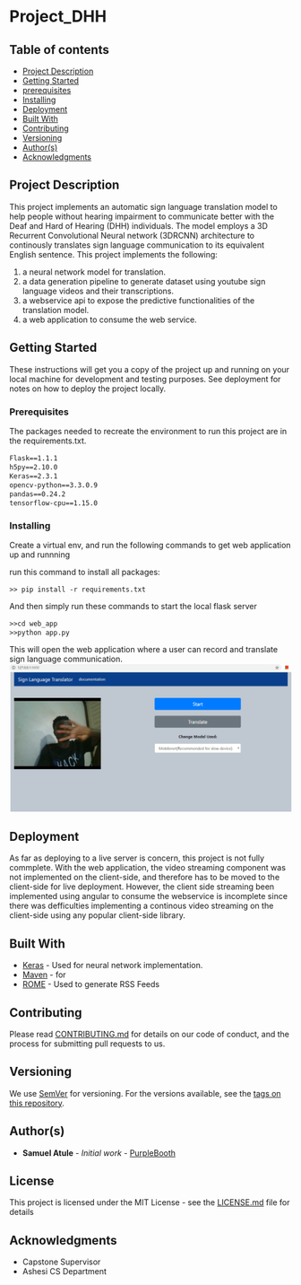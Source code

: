 # Project_DHH

## Table of contents
* [Project Description](#project-description)
* [Getting Started](#getting-started)
* [prerequisites](#prerequisites)
* [Installing](#installing)
* [Deployment](#deployment)
* [Built With](#built-with)
* [Contributing](#contributing)
* [Versioning](#versioning)
* [Author(s)](#Author(s))
* [Acknowledgments](#acknowledgments)

## Project Description
This project implements an automatic sign language translation model to help people without hearing impairment to communicate better with the Deaf and Hard of Hearing (DHH) individuals. The model employs a 3D Recurrent Convolutional Neural network (3DRCNN) architecture to continously translates sign language communication to its equivalent English sentence. 
This project implements the following:
1. a neural network model for translation.
2. a data generation pipeline to generate dataset using youtube sign language videos and their transcriptions.
3. a webservice api to expose the predictive functionalities of the translation model.
4. a web application to consume the web service.

## Getting Started

These instructions will get you a copy of the project up and running on your local machine for development and testing purposes. See deployment for notes on how to deploy the project locally.

### Prerequisites

The packages needed to recreate the environment to run this project are in the requirements.txt.

```
Flask==1.1.1
h5py==2.10.0
Keras==2.3.1
opencv-python==3.3.0.9
pandas==0.24.2
tensorflow-cpu==1.15.0
```

### Installing

Create a virtual env, and run the following commands to get web application up and runnning

run this command to install all packages:
```
>> pip install -r requirements.txt
```

And then simply run these commands to start the local flask server
```
>>cd web_app
>>python app.py
```
This will open the web application where a user can record and translate sign language communication.
![Screenshot](screenshot.PNG)

## Deployment

As far as deploying to a live server is concern, this project is not fully commplete. With the web application, the video streaming component was not implemented on the client-side, and therefore has to be moved to the client-side for live deployment. However, the client side streaming been implemented using angular to consume the webservice is incomplete since there was defficulties implementing a continous video streaming on the client-side using any popular client-side library.

## Built With

* [Keras](http://www.dropwizard.io/1.0.2/docs/) - Used for neural network implementation.
* [Maven](https://maven.apache.org/) - for
* [ROME](https://rometools.github.io/rome/) - Used to generate RSS Feeds

## Contributing

Please read [CONTRIBUTING.md](https://gist.github.com/PurpleBooth/b24679402957c63ec426) for details on our code of conduct, and the process for submitting pull requests to us.

## Versioning

We use [SemVer](http://semver.org/) for versioning. For the versions available, see the [tags on this repository](https://github.com/your/project/tags). 

## Author(s)

* **Samuel Atule** - *Initial work* - [PurpleBooth](https://github.com/PurpleBooth)

## License

This project is licensed under the MIT License - see the [LICENSE.md](LICENSE.md) file for details

## Acknowledgments

* Capstone Supervisor
* Ashesi CS Department
